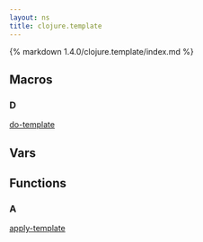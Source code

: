 ```yaml
---
layout: ns
title: clojure.template
---
```

{% markdown 1.4.0/clojure.template/index.md %}

## Macros

### D

[do-template](./do_DASH_template/)


## Vars



## Functions

### A

[apply-template](./apply_DASH_template/)
